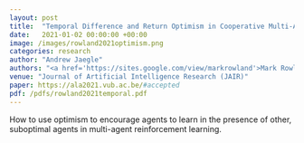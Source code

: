 ```yaml
---
layout: post
title:  "Temporal Difference and Return Optimism in Cooperative Multi-Agent Reinforcement Learning"
date:   2021-01-02 00:00:00 +00:00
image: /images/rowland2021optimism.png
categories: research
author: "Andrew Jaegle"
authors: "<a href='https://sites.google.com/view/markrowland'>Mark Rowland</a>, <a href='https://shayegano.github.io/'>Shayegan Omidshafiei</a>, <a href='https://scholar.google.com/citations?user=cMHsYdcAAAAJ&hl'>Daniel Hennes</a>, <a href='https://willdabney.com/'>Will Dabney</a>, <strong>Andrew Jaegle</strong>, <a href='https://scholar.google.com/citations?user=mvb2bX0AAAAJ&hl'>Paul Muller</a>, <a href='https://scholar.google.com/citations?user=3DBCJt0AAAAJ&hl'>Julien Pérolat</a>, <a href='https://www.karltuyls.net/'>Karl Tuyls</a>"
venue: "Journal of Artificial Intelligence Research (JAIR)"
paper: https://ala2021.vub.ac.be/#accepted
pdf: /pdfs/rowland2021temporal.pdf
---
```

How to use optimism to encourage agents to learn in the presence of other, suboptimal agents in multi-agent reinforcement learning.
